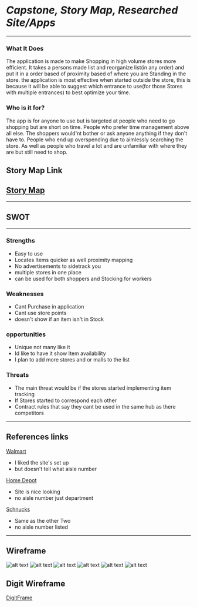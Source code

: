 # *Capstone, Story Map, Researched Site/Apps*
---

### **What It Does**
The application is made to make Shopping in high volume stores more efficient. It takes a persons made list and reorganize list(in any order) and put it in a order based of proximity based of where you are Standing in the store. the application is most effective when started outside the store, this is because it will be able to suggest which entrance to use(for those Stores with multiple entrances) to best optimize your time.

### **Who is it for?**
The app is for anyone to use but is targeted at people who need to go shopping but are short on time. People who prefer time management above all else. The shoppers would'nt bother or ask anyone anything if they don't have to. People who end up overspending due to aimlessly searching the store. As well as people who travel a lot and are unfamiliar with where they are but still need to shop.

## Story Map Link
[Story Map](https://app.mural.co/t/savvycoders1817/m/savvycoders1817/1733789526139/e2826d9d585b016bab15dfcd64471e9bcd996ebc?sender=u5e52d88c6cddb96b9a979208)
---
---
## SWOT
___
### **Strengths**
* Easy to use
* Locates Items quicker as well proximity mapping
* No advertisements to sidetrack you
* multiple stores in one place
* can be used for both shoppers and Stocking for workers
### **Weaknesses**
* Cant Purchase in application
* Cant use store points
* doesn't show if an item isn't in Stock
### **opportunities**
* Unique not many like it
* Id like to have it show Item availability
* I plan to add more stores and or malls to the list
### **Threats**
* The main threat would be if the stores started implementing item tracking
* If Stores started to correspond each other
* Contract rules that say they cant be used in the same hub as there competitors
___
## References links
[Walmart](https://www.walmart.com/?clickid=X-q1EYTMixyKTl5SXCWebQk9UkCXGQ1vP1E13E0&irgwc=1&sourceid=imp_X-q1EYTMixyKTl5SXCWebQk9UkCXGQ1vP1E13E0&veh=aff&wmlspartner=imp_1934383&affiliates_ad_id=565706&campaign_id=9383&sharedid=72186&gclid=Cj0KCQiAvP-6BhDyARIsAJ3uv7auo94ONvTZShJ4pF0Cx3Zec83J6uZ5Q-jLHxNo4pceoyqG6HuZiXAaAuILEALw_wcB)
* I liked the site's set up
* but doesn't tell what aisle number

[Home Depot](https://www.homedepot.com/c/gift-cards?mtc=SEM-BF-CDP-GGL-NA-NA-NA-Multi-NA-PMAX-NA-NA-NA-NA-BT2-NA-NA-NA-THD_GiftCards&cm_mmc=SEM-BF-CDP-GGL-NA-NA-NA-Multi-NA-PMAX-NA-NA-NA-NA-BT2-NA-NA-NA-THD_GiftCards-21959355290--&gad_source=1&gclid=Cj0KCQiAvP-6BhDyARIsAJ3uv7aec3UaCvswh9BmSWA5ySdoZwqBDwRZW06MXfnFQYtQftrpmMKSm5MaAv8YEALw_wcB&gclsrc=aw.ds)
* Site is nice looking
* no aisle number just department

[Schnucks](https://schnucks.com/schnucks-delivers?gad_source=1&%25243p=a_google_adwords&%2524always_deeplink=false&~ad_set_id=151937041892&~campaign_id=19782568307&~channel=g&~keyword=schnucks%2520grocery%2520shopping&~placement=&gclid=CjwKCAiA9vS6BhA9EiwAJpnXw3CyUiyDXSvBjuPrtGtI0v3q5RKVlCte4M7zz8uCGLcfvDiu11FmVhoCMIwQAvD_BwE&_branch_match_id=1396466503180062446)
* Same as the other Two
* no aisle number listed
___
## Wireframe
![alt text](IMG_20241216_114114052.jpg)
![alt text](IMG_20241216_114135368.jpg)
![alt text](IMG_20241216_114147523.jpg)
![alt text](IMG_20241216_114200850.jpg)
![alt text](IMG_20241216_114222623.jpg)
![alt text](IMG_20241216_114123814.jpg)
## Digit Wireframe
[DigitFrame](<../../../Downloads/Digital flow>)
